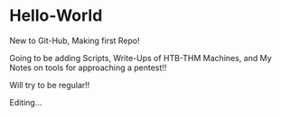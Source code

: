# Hello-World

New to Git-Hub, Making first Repo!

Going to be adding Scripts, Write-Ups of HTB-THM Machines, and My Notes on tools for approaching a pentest!!

Will try to be regular!!

Editing...
